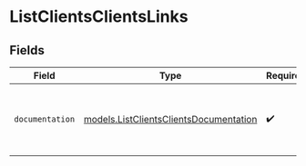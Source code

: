 # ListClientsClientsLinks


## Fields

| Field                                                                                  | Type                                                                                   | Required                                                                               | Description                                                                            |
| -------------------------------------------------------------------------------------- | -------------------------------------------------------------------------------------- | -------------------------------------------------------------------------------------- | -------------------------------------------------------------------------------------- |
| `documentation`                                                                        | [models.ListClientsClientsDocumentation](../models/listclientsclientsdocumentation.md) | :heavy_check_mark:                                                                     | The URL to the generic Mollie API error handling guide.                                |